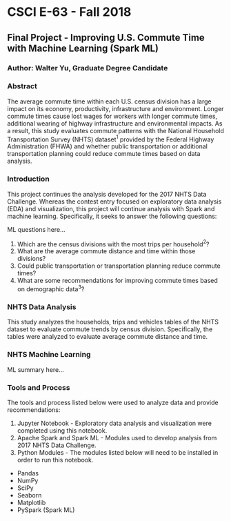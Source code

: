 # CSCI E-63 - Fall 2018

## Final Project - Improving U.S. Commute Time with Machine Learning (Spark ML)

### Author: Walter Yu, Graduate Degree Candidate

### Abstract

The average commute time within each U.S. census division has a large impact on its economy, productivity, infrastructure and environment. Longer commute times cause lost wages for workers with longer commute times, additional wearing of highway infrastructure and environmental impacts. As a result, this study evaluates commute patterns with the National Household Transportation Survey (NHTS) dataset$^{1}$ provided by the Federal Highway Administration (FHWA) and whether public transportation or additional transportation planning could reduce commute times based on data analysis.

### Introduction

This project continues the analysis developed for the 2017 NHTS Data Challenge. Whereas the contest entry focused on exploratory data analysis (EDA) and visualization, this project will continue analysis with Spark and machine learning. Specifically, it seeks to answer the following questions:

ML questions here...

1. Which are the census divisions with the most trips per household$^{2}$?
2. What are the average commute distance and time within those divisions?
3. Could public transportation or transportation planning reduce commute times?
4. What are some recommendations for improving commute times based on demographic data$^{3}$?

### NHTS Data Analysis

This study analyzes the households, trips and vehicles tables of the NHTS dataset to evaluate commute trends by census division. Specifically, the tables were analyzed to evaluate average commute distance and time.

### NHTS Machine Learning

ML summary here...

### Tools and Process

The tools and process listed below were used to analyze data and provide recommendations:

1. Jupyter Notebook - Exploratory data analysis and visualization were completed using this notebook.
2. Apache Spark and Spark ML - Modules used to develop analysis from 2017 NHTS Data Challenge.
3. Python Modules - The modules listed below will need to be installed in order to run this notebook.

  * Pandas
  * NumPy
  * SciPy
  * Seaborn
  * Matplotlib
  * PySpark (Spark ML)
